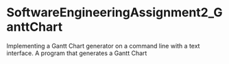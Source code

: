 # SoftwareEngineeringAssignment2_GanttChart
Implementing a Gantt Chart generator on a command line with a text interface.
A program that generates a Gantt Chart

